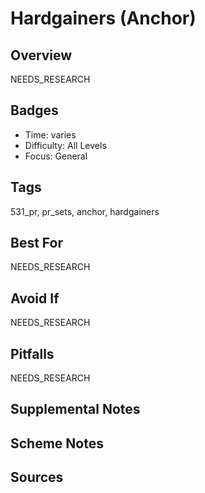# Hardgainers (Anchor)


## Overview
NEEDS_RESEARCH

## Badges
- Time: varies
- Difficulty: All Levels
- Focus: General

## Tags
531_pr, pr_sets, anchor, hardgainers

## Best For
NEEDS_RESEARCH

## Avoid If
NEEDS_RESEARCH

## Pitfalls
NEEDS_RESEARCH

## Supplemental Notes


## Scheme Notes


## Sources

